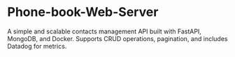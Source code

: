 # Phone-book-Web-Server
A simple and scalable contacts management API built with FastAPI, MongoDB, and Docker. Supports CRUD operations, pagination, and includes Datadog for metrics.
